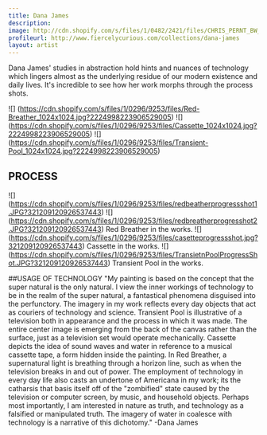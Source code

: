 ```yaml
---
title: Dana James
description: 
image: http://cdn.shopify.com/s/files/1/0482/2421/files/CHRIS_PERNT_BW_1024x1024.jpg
profileurl: http://www.fiercelycurious.com/collections/dana-james
layout: artist
---
```


Dana James' studies in abstraction hold hints and nuances of technology which lingers almost as the underlying residue of our modern existence and daily lives. It's incredible to see how her work morphs through the process shots.

![] (https://cdn.shopify.com/s/files/1/0296/9253/files/Red-Breather_1024x1024.jpg?2224998223906529005)
![] (https://cdn.shopify.com/s/files/1/0296/9253/files/Cassette_1024x1024.jpg?2224998223906529005)
![] (https://cdn.shopify.com/s/files/1/0296/9253/files/Transient-Pool_1024x1024.jpg?2224998223906529005)

## PROCESS

![] (https://cdn.shopify.com/s/files/1/0296/9253/files/redbeatherprogressshot1.JPG?321209120926537443)
![] (https://cdn.shopify.com/s/files/1/0296/9253/files/redbreatherprogresshot2.JPG?321209120926537443)
Red Breather in the works.
![] (https://cdn.shopify.com/s/files/1/0296/9253/files/casetteprogressshot.jpg?321209120926537443)
Cassette in the works.
![] (https://cdn.shopify.com/s/files/1/0296/9253/files/TransietnPoolProgressShot.JPG?321209120926537443)
Transient Pool in the works.

##USAGE OF TECHNOLOGY
"My painting is based on the concept that the super natural is the only natural. I view the inner workings of technology to be in the realm of the super natural, a fantastical phenomena disguised into the perfunctory. The imagery in my work reflects every day objects that act as couriers of technology and science. Transient Pool is illustrative of a television both in appearance and the process in which it was made. The entire center image is emerging from the back of the canvas rather than the surface, just as a television set would operate mechanically. Cassette depicts the idea of sound waves and water in reference to a musical cassette tape, a form hidden inside the painting. In Red Breather, a supernatural light is breathing through a horizon line, such as when the television breaks in and out of power. The employment of technology in every day life also casts an undertone of Americana in my work; its the catharsis that basis itself off of the "zombified" state caused by the television or computer screen, by music, and household objects. Perhaps most importantly, I am interested in nature as truth, and technology as a falsified or manipulated truth. The imagery of water in coalesce with technology is a narrative of this dichotomy." -Dana James

